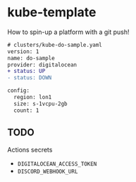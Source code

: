 # kube-template

How to spin-up a platform with a git push!

```diff
# clusters/kube-do-sample.yaml
version: 1
name: do-sample
provider: digitalocean
+ status: UP
- status: DOWN

config:
  region: lon1
  size: s-1vcpu-2gb
  count: 1
```

## TODO

Actions secrets
* `DIGITALOCEAN_ACCESS_TOKEN`
* `DISCORD_WEBHOOK_URL`
